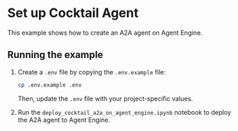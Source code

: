 # Set up Cocktail Agent

This example shows how to create an A2A agent on Agent Engine.

## Running the example

1. Create a `.env` file by copying the `.env.example` file:
   ```bash
   cp .env.example .env
   ```
   Then, update the `.env` file with your project-specific values.

2. Run the `deploy_cocktail_a2a_on_agent_engine.ipynb` notebook to deploy the A2A agent to Agent Engine.